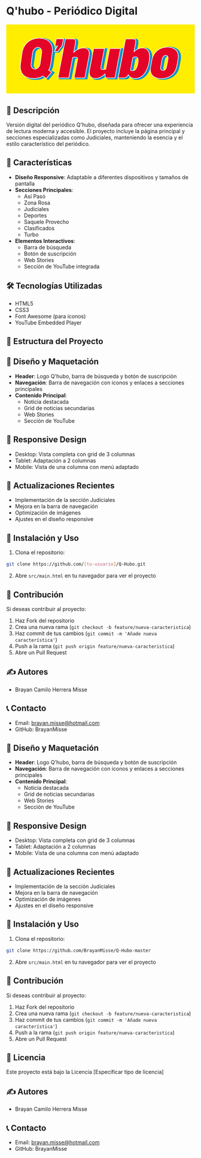 # Q'hubo - Periódico Digital

![Logo Q'hubo](img/LogoQhubo.png)

## 📰 Descripción
Versión digital del periódico Q'hubo, diseñada para ofrecer una experiencia de lectura moderna y accesible. El proyecto incluye la página principal y secciones especializadas como Judiciales, manteniendo la esencia y el estilo característico del periódico.

## 🚀 Características
- **Diseño Responsive**: Adaptable a diferentes dispositivos y tamaños de pantalla
- **Secciones Principales**:
  - Así Pasó
  - Zona Rosa
  - Judiciales
  - Deportes
  - Saquele Provecho
  - Clasificados
  - Turbo
- **Elementos Interactivos**:
  - Barra de búsqueda
  - Botón de suscripción
  - Web Stories
  - Sección de YouTube integrada

## 🛠️ Tecnologías Utilizadas
- HTML5
- CSS3
- Font Awesome (para iconos)
- YouTube Embedded Player

## 📁 Estructura del Proyecto


## 🎨 Diseño y Maquetación
- **Header**: Logo Q'hubo, barra de búsqueda y botón de suscripción
- **Navegación**: Barra de navegación con iconos y enlaces a secciones principales
- **Contenido Principal**: 
  - Noticia destacada
  - Grid de noticias secundarias
  - Web Stories
  - Sección de YouTube

## 📱 Responsive Design
- Desktop: Vista completa con grid de 3 columnas
- Tablet: Adaptación a 2 columnas
- Mobile: Vista de una columna con menú adaptado

## 🔄 Actualizaciones Recientes
- Implementación de la sección Judiciales
- Mejora en la barra de navegación
- Optimización de imágenes
- Ajustes en el diseño responsive

## 🚀 Instalación y Uso
1. Clona el repositorio:
```bash
git clone https://github.com/[tu-usuario]/Q-Hubo.git
```
2. Abre `src/main.html` en tu navegador para ver el proyecto

## 👥 Contribución
Si deseas contribuir al proyecto:
1. Haz Fork del repositorio
2. Crea una nueva rama (`git checkout -b feature/nueva-caracteristica`)
3. Haz commit de tus cambios (`git commit -m 'Añade nueva característica'`)
4. Push a la rama (`git push origin feature/nueva-caracteristica`)
5. Abre un Pull Request

## ✍️ Autores
- Brayan Camilo Herrera Misse

## 📞 Contacto
- Email: brayan.misse@hotmail.com
- GitHub: BrayanMisse

## 🎨 Diseño y Maquetación
- **Header**: Logo Q'hubo, barra de búsqueda y botón de suscripción
- **Navegación**: Barra de navegación con iconos y enlaces a secciones principales
- **Contenido Principal**: 
  - Noticia destacada
  - Grid de noticias secundarias
  - Web Stories
  - Sección de YouTube

## 📱 Responsive Design
- Desktop: Vista completa con grid de 3 columnas
- Tablet: Adaptación a 2 columnas
- Mobile: Vista de una columna con menú adaptado

## 🔄 Actualizaciones Recientes
- Implementación de la sección Judiciales
- Mejora en la barra de navegación
- Optimización de imágenes
- Ajustes en el diseño responsive

## 🚀 Instalación y Uso
1. Clona el repositorio:
```bash
git clone https://github.com/BrayanMisse/Q-Hubo-master
```
2. Abre `src/main.html` en tu navegador para ver el proyecto

## 👥 Contribución
Si deseas contribuir al proyecto:
1. Haz Fork del repositorio
2. Crea una nueva rama (`git checkout -b feature/nueva-caracteristica`)
3. Haz commit de tus cambios (`git commit -m 'Añade nueva característica'`)
4. Push a la rama (`git push origin feature/nueva-caracteristica`)
5. Abre un Pull Request

## 📝 Licencia
Este proyecto está bajo la Licencia [Especificar tipo de licencia]

## ✍️ Autores
- Brayan Camilo Herrera Misse

## 📞 Contacto
- Email: brayan.misse@hotmail.com
- GitHub: BrayanMisse
